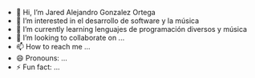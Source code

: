 - 👋 Hi, I’m Jared Alejandro Gonzalez Ortega
- 👀 I’m interested in el desarrollo de software y la música
- 🌱 I’m currently learning lenguajes de programación diversos y música
- 💞️ I’m looking to collaborate on ...
- 📫 How to reach me ...
- 😄 Pronouns: ...
- ⚡ Fun fact: ...

<!---
aleort09/aleort09 is a ✨ special ✨ repository because its `README.md` (this file) appears on your GitHub profile.
You can click the Preview link to take a look at your changes.
--->
